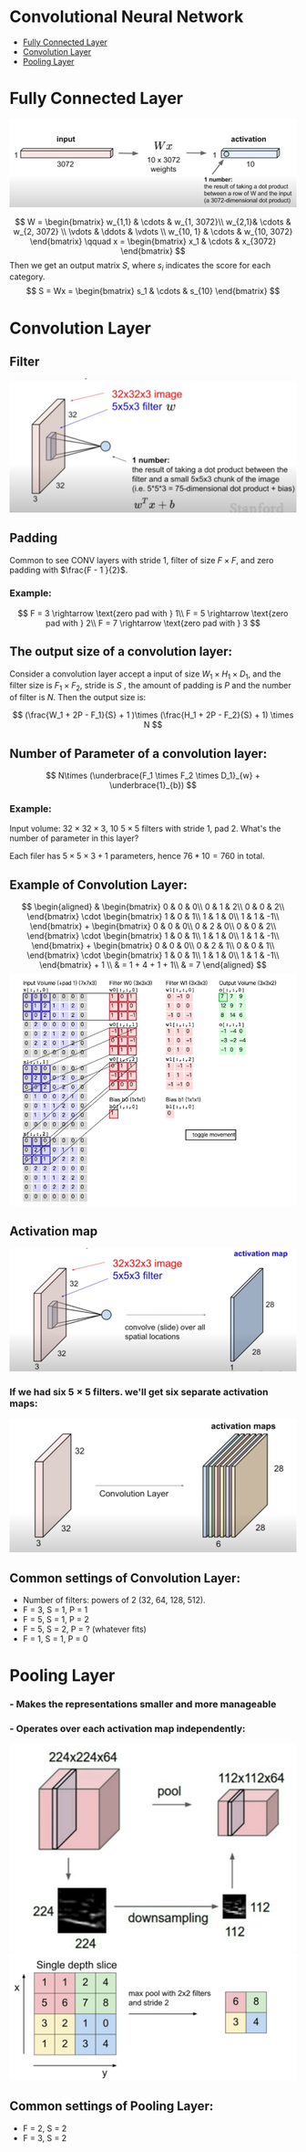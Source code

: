 # Convolutional Neural Network
* [Fully Connected Layer](#fully-connected-layer)
* [Convolution Layer](#convolution-layer)
* [Pooling Layer](#pooling-layer)

# Fully Connected Layer
![fc](fc.png)

$$
W = 
\begin{bmatrix}
w_{1,1} & \cdots & w_{1, 3072}\\
w_{2,1}& \cdots & w_{2, 3072} \\
\vdots & \ddots & \vdots \\
w_{10, 1} & \cdots & w_{10, 3072}
\end{bmatrix}
\qquad
x = 
\begin{bmatrix}
x_1 & \cdots & x_{3072}
\end{bmatrix}
$$
Then we get an output matrix $S$, where $s_i$ indicates the score for each category.
$$
S = Wx = 
\begin{bmatrix}
s_1 & \cdots & s_{10}
\end{bmatrix}
$$

# Convolution Layer
## Filter
![conv2](conv2.png)
## Padding
Common to see CONV layers with stride 1, filter of size $F\times F$, and zero padding with $\frac{F - 1 }{2}$.
### Example:

$$
F = 3 \rightarrow \text{zero pad with } 1\\
F = 5 \rightarrow \text{zero pad with } 2\\
F = 7 \rightarrow \text{zero pad with } 3
$$

## The output size of a convolution layer:
Consider a convolution layer accept a input of size $W_1 \times H_1 \times D_1$, and the filter size is $F_1 \times F_2$, stride is $S$ , the amount of padding is $P$ and the number of filter is $N$. Then the output size is:

$$
    (\frac{W_1 + 2P - F_1}{S} + 1 )\times (\frac{H_1 + 2P - F_2}{S} + 1) \times N
$$

## Number of Parameter of a convolution layer:
$$
 N\times (\underbrace{F_1 \times F_2 \times D_1}_{w} + \underbrace{1}_{b})
$$

### Example:
Input volume: $32 \times 32 \times 3$, 10 $5\times 5$ filters with stride 1, pad 2. What's the number of parameter in this layer?

Each filer has $5\times 5 \times 3 + 1$ parameters, hence $76 * 10 = 760$ in total.

## Example of Convolution Layer:
$$
\begin{aligned}
&
\begin{bmatrix}
0 & 0 & 0\\
0 & 1 & 2\\
0 & 0 & 2\\
\end{bmatrix}
\cdot
\begin{bmatrix}
1 & 0 & 1\\
1 & 1 & 0\\
1 & 1 & -1\\
\end{bmatrix}
+ 
\begin{bmatrix}
0 & 0 & 0\\
0 & 2 & 0\\
0 & 0 & 2\\
\end{bmatrix}
\cdot
\begin{bmatrix}
1 & 0 & 1\\
1 & 1 & 0\\
1 & 1 & -1\\
\end{bmatrix}
+ 
\begin{bmatrix}
0 & 0 & 0\\
0 & 2 & 1\\
0 & 0 & 1\\
\end{bmatrix}
\cdot
\begin{bmatrix}
1 & 0 & 1\\
1 & 1 & 0\\
1 & 1 & -1\\
\end{bmatrix} + 1
\\
& = 1 + 4 + 1 + 1\\
& = 7
\end{aligned}
$$
![conv3](conv3.png)

## Activation map
![am](am.png)
### If we had six $5\times5$ filters. we'll get six separate activation maps:
![sa](sa.png)

## Common settings of Convolution Layer:

* Number of filters: powers of 2 (32, 64, 128, 512).
* F = 3, S = 1, P = 1
* F = 5, S = 1, P = 2
* F = 5, S = 2, P = ? (whatever fits)
* F = 1, S = 1, P = 0

# Pooling Layer
### - Makes the representations smaller and more manageable
### - Operates over each activation map independently:

![pool](pl.png)
![pool](p2.png)

## Common settings of Pooling Layer:

* F = 2, S = 2
* F = 3, S = 2
